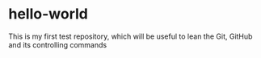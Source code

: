 # hello-world
This is my first test repository, which will be useful to lean the Git, GitHub and its controlling commands 
